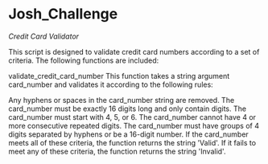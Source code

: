 # Josh_Challenge
*Credit Card Validator*

This script is designed to validate credit card numbers according to a set of criteria. The following functions are included:

validate_credit_card_number
This function takes a string argument card_number and validates it according to the following rules:

Any hyphens or spaces in the card_number string are removed.
The card_number must be exactly 16 digits long and only contain digits.
The card_number must start with 4, 5, or 6.
The card_number cannot have 4 or more consecutive repeated digits.
The card_number must have groups of 4 digits separated by hyphens or be a 16-digit number.
If the card_number meets all of these criteria, the function returns the string 'Valid'. If it fails to meet any of these criteria, the function returns the string 'Invalid'.

